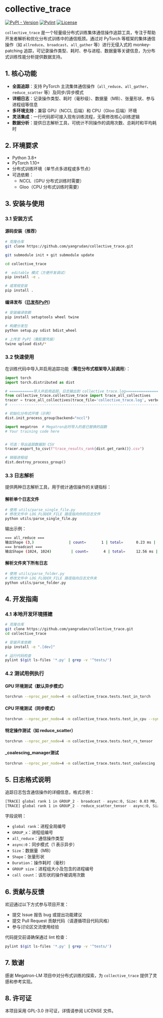 # collective_trace

[![PyPI - Version](https://img.shields.io/pypi/v/collective-trace.svg)](https://pypi.org/project/collective-trace/)
[![Pylint](https://github.com/yangrudan/collective_trace/actions/workflows/pylint.yml/badge.svg)](https://github.com/yangrudan/collective_trace/actions/workflows/pylint.yml)
[![License](https://img.shields.io/badge/License-GPL%203.0-blue.svg)](https://www.gnu.org/licenses/gpl-3.0)

`collective_trace` 是一个轻量级分布式训练集体通信操作追踪工具，专注于帮助开发者解析和优化分布式训练中的通信瓶颈。通过对 PyTorch 等框架的集体通信操作（如 `allreduce`、`broadcast`、`all_gather` 等）进行无侵入式的 monkey-patching 追踪，可记录操作类型、耗时、参与进程、数据量等关键信息，为分布式训练性能分析提供数据支持。

## 1. 核心功能

- **全面追踪**：支持 PyTorch 主流集体通信操作（`all_reduce`、`all_gather`、`reduce_scatter` 等）及同步/异步模式
- **详细日志**：记录操作类型、耗时（毫秒级）、数据量（MB）、张量形状、参与进程组等信息
- **多环境支持**：兼容 GPU（NCCL 后端）和 CPU（Gloo 后端）环境
- **灵活集成**：一行代码即可接入现有训练流程，无需修改核心训练逻辑
- **数据分析**：提供日志解析工具，可统计不同操作的调用次数、总耗时和平均耗时

## 2. 环境要求

- Python 3.8+
- PyTorch 1.10+
- 分布式训练环境（单节点多进程或多节点）
- 可选依赖：
  - NCCL（GPU 分布式训练时需要）
  - Gloo（CPU 分布式训练时需要）

## 3. 安装与使用

### 3.1 安装方式

#### 源码安装（推荐）

```bash
# 克隆仓库
git clone https://github.com/yangrudan/collective_trace.git

git submodule init + git submodule update 

cd collective_trace

#  editable 模式（方便开发调试）
pip install -e .

# 或常规安装
pip install .
```

#### 编译发布（[已发布PyPI](https://pypi.org/project/collective-trace/)）

```bash
# 安装编译依赖
pip install setuptools wheel twine

# 构建分发包
python setup.py sdist bdist_wheel

# 上传至 PyPI（需配置凭据）
twine upload dist/*
```

### 3.2 快速使用

在训练代码中导入并启用追踪功能（**需在分布式框架导入前调用**）：

```python
import torch
import torch.distributed as dist

# ===========导入并启用追踪，日志输出到 collective_trace.log========================
from collective_trace.collective_trace import trace_all_collectives
tracer = trace_all_collectives(trace_file='collective_trace.log', verbose=True)
# ------------------------------------------------------------------------------

# 初始化分布式环境（示例）
dist.init_process_group(backend="nccl")

import megatron  # Megatron此时导入的是已替换的函数
# Your training code here


# 可选：导出追踪数据到 CSV
tracer.export_to_csv(f"trace_results_rank{dist.get_rank()}.csv")

# 销毁进程组
dist.destroy_process_group()
```

### 3.3 日志解析

提供两种日志解析工具，用于统计通信操作的关键指标：

#### 解析单个日志文件

```python
# 使用 utils/parse_single_file.py
# 修改文件中 LOG_FLODER_FILE 路径指向你的日志文件
python utils/parse_single_file.py
```

输出示例：

```bash
=== all_reduce ===
输出Shape (3,)                | count=       1 | total=      0.23 ms | avg=      0.23 ms
=== broadcast ===
输出Shape (1024, 1024)         | count=       4 | total=     12.56 ms | avg=      3.14 ms
```

#### 解析文件夹下所有日志

```python
# 使用 utils/parse_folder.py
# 修改文件中 LOG_FLODER_FILE 路径指向日志文件夹
python utils/parse_folder.py
```

## 4. 开发指南

### 4.1 本地开发环境搭建

```bash
# 克隆仓库
git clone https://github.com/yangrudan/collective_trace.git
cd collective_trace

# 安装开发依赖
pip install -e ".[dev]"

# 运行代码检查
pylint $(git ls-files '*.py' | grep -v '^tests/')
```

### 4.2 测试用例执行

#### GPU 环境测试（默认异步模式）

```bash
torchrun --nproc_per_node=4 -m collective_trace.tests.test_in_torch
```

#### CPU 环境测试（同步模式）

```bash
torchrun --nproc_per_node=4 -m collective_trace.tests.test_in_cpu --sync_mode
```

#### 特定操作测试（如 reduce_scatter）

```bash
torchrun --nproc_per_node=4 -m collective_trace.tests.test_rs_tensor
```

#### _coalescing_manager测试

```bash
torchrun --nproc_per_node=4 -m collective_trace.tests.test_coalescing
```

## 5. 日志格式说明

追踪日志包含通信操作的详细信息，格式示例：

```bash
[TRACE] global rank 1 in GROUP_2 - broadcast - async:0, Size: 0.03 MB, Shape: (1, 4096), Dtype: torch.int64, Duration: 0.196 ms, GROUP size 4  = [0, 1, 2, 3], call count: 2
[TRACE] global rank 1 in GROUP_2 - reduce_scatter_tensor - async:0, Size: 8.00 MB, Shape: (1024, 1, 4096), Dtype: torch.float16, Duration: 0.360 ms, GROUP size 4  = [0, 1, 2, 3], call count: 1

```

字段说明：

- `global rank`：进程全局编号
- `GROUP_x`：进程组编号
- `all_reduce`：通信操作类型
- `async:0`：同步模式（1 表示异步）
- `Size`：数据量（MB）
- `Shape`：张量形状
- `Duration`：操作耗时（毫秒）
- `GROUP size`：进程组大小及包含的进程编号
- `call count`：该形状的操作被调用次数

## 6. 贡献与反馈

欢迎通过以下方式参与项目开发：

- 提交 Issue 报告 bug 或提出功能建议
- 提交 Pull Request 贡献代码（请遵循项目代码风格）
- 参与讨论区交流使用经验

代码提交前请确保通过 lint 检查：

```bash
pylint $(git ls-files '*.py' | grep -v '^tests/')
```

## 7. 致谢

感谢 Megatron-LM 项目中对分布式训练的探索，为 `collective_trace` 提供了灵感和参考实现。

## 8. 许可证

本项目采用 GPL-3.0 许可证，详情请参阅 LICENSE 文件。

